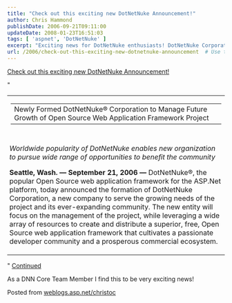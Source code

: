 ```yaml
---
title: "Check out this exciting new DotNetNuke Announcement!"
author: Chris Hammond
publishDate: 2006-09-21T09:11:00
updateDate: 2008-01-23T16:51:03
tags: [ 'aspnet', 'DotNetNuke' ]
excerpt: "Exciting news for DotNetNuke enthusiasts! DotNetNuke Corporation formed to elevate the popular Open Source web framework project. Read more here."
url: /2006/check-out-this-exciting-new-dotnetnuke-announcement  # Use the generated URL with year
---
```

<p><a href="https://www.dotnetnuke.com/About/NewsRoom/MediaReleases/NewlyFormedDotNetNukeCorporation/tabid/991/Default.aspx" target="_blank">Check out this exciting new DotNetNuke Announcement!</a></p><p>&quot; <table border="0" cellspacing="0" cellpadding="0" width="100%" style="border-collapse: collapse"><tbody><tr><td align="left" valign="top"><table border="0" cellspacing="0" cellpadding="0" width="100%"><tbody><tr><td height="25" align="left" valign="middle"><span class="Head">Newly Formed DotNetNuke&reg; Corporation to Manage Future Growth of Open Source Web Application Framework Project</span> </td></tr></tbody></table><img src="https://www.dotnetnuke.com/Portals/_default/Containers/DNN-Minimal/images/pixel.gif" alt="" width="180" height="5" /> </td></tr><tr><td align="left" valign="top" style="padding: 5px"><span align="left"><!-- Start_Module_3314 --><div id="dnn_ctr3314_ModuleContent"><span class="Normal"><p><em>Worldwide popularity of DotNetNuke enables new organization to pursue wide range of opportunities to benefit the community</em></p><p><strong>Seattle, Wash. &mdash; September 21, 2006 &mdash;</strong> DotNetNuke&reg;, the popular Open Source web application framework for the ASP.Net platform, today announced the formation of DotNetNuke Corporation, a new company to serve the growing needs of the project and its ever-expanding community. The new entity will focus on the management of the project, while leveraging a wide array of resources to create and distribute a superior, free, Open Source web application framework that cultivates a passionate developer community and a prosperous commercial ecosystem.</p></span></div></span></td></tr></tbody></table>&quot; <a href="https://www.dotnetnuke.com/About/NewsRoom/MediaReleases/NewlyFormedDotNetNukeCorporation/tabid/991/Default.aspx" target="_blank">Continued</a></p><p>As a DNN Core Team Member I find this to be very exciting news!</p> Posted from <A href="https://weblogs.asp.net/christoc/">weblogs.asp.net/christoc</a>

